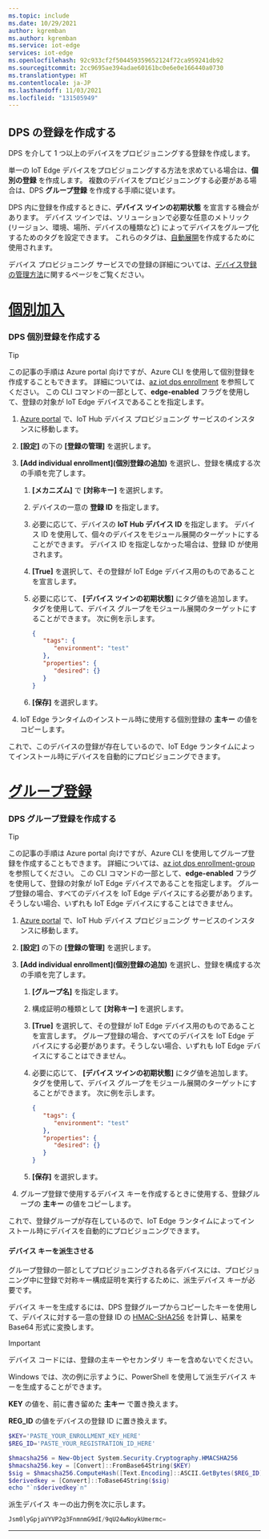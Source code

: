 ```yaml
---
ms.topic: include
ms.date: 10/29/2021
author: kgremban
ms.author: kgremban
ms.service: iot-edge
services: iot-edge
ms.openlocfilehash: 92c933cf2f504459359652124f72ca959241db92
ms.sourcegitcommit: 2cc9695ae394adae60161bc0e6e0e166440a0730
ms.translationtype: HT
ms.contentlocale: ja-JP
ms.lasthandoff: 11/03/2021
ms.locfileid: "131505949"
---
```

## <a name="create-a-dps-enrollment"></a>DPS の登録を作成する

DPS を介して 1 つ以上のデバイスをプロビジョニングする登録を作成します。

単一の IoT Edge デバイスをプロビジョニングする方法を求めている場合は、**個別の登録** を作成します。 複数のデバイスをプロビジョニングする必要がある場合は、DPS **グループ登録** を作成する手順に従います。

DPS 内に登録を作成するときに、**デバイス ツインの初期状態** を宣言する機会があります。 デバイス ツインでは、ソリューションで必要な任意のメトリック (リージョン、環境、場所、デバイスの種類など) によってデバイスをグループ化するためのタグを設定できます。 これらのタグは、[自動展開](../articles/iot-edge/how-to-deploy-at-scale.md)を作成するために使用されます。

デバイス プロビジョニング サービスでの登録の詳細については、[デバイス登録の管理方法](../articles/iot-dps/how-to-manage-enrollments.md)に関するページをご覧ください。

# <a name="individual-enrollment"></a>[個別加入](#tab/individual-enrollment)

### <a name="create-a-dps-individual-enrollment"></a>DPS 個別登録を作成する

> [!TIP]
> この記事の手順は Azure portal 向けですが、Azure CLI を使用して個別登録を作成することもできます。 詳細については、[az iot dps enrollment](/cli/azure/iot/dps/enrollment) を参照してください。 この CLI コマンドの一部として、**edge-enabled** フラグを使用して、登録の対象が IoT Edge デバイスであることを指定します。

1. [Azure portal](https://portal.azure.com) で、IoT Hub デバイス プロビジョニング サービスのインスタンスに移動します。

1. **[設定]** の下の **[登録の管理]** を選択します。

1. **[Add individual enrollment]\(個別登録の追加\)** を選択し、登録を構成する次の手順を完了します。  

   1. **[メカニズム]** で **[対称キー]** を選択します。

   1. デバイスの一意の **登録 ID** を指定します。

   1. 必要に応じて、デバイスの **IoT Hub デバイス ID** を指定します。 デバイス ID を使用して、個々のデバイスをモジュール展開のターゲットにすることができます。 デバイス ID を指定しなかった場合は、登録 ID が使用されます。

   1. **[True]** を選択して、その登録が IoT Edge デバイス用のものであることを宣言します。

   1. 必要に応じて、 **[デバイス ツインの初期状態]** にタグ値を追加します。 タグを使用して、デバイス グループをモジュール展開のターゲットにすることができます。 次に例を示します。

      ```json
      {
         "tags": {
            "environment": "test"
         },
         "properties": {
            "desired": {}
         }
      }
      ```

   1. **[保存]** を選択します。

1. IoT Edge ランタイムのインストール時に使用する個別登録の **主キー** の値をコピーします。

これで、このデバイスの登録が存在しているので、IoT Edge ランタイムによってインストール時にデバイスを自動的にプロビジョニングできます。

# <a name="group-enrollment"></a>[グループ登録](#tab/group-enrollment)

### <a name="create-a-dps-group-enrollment"></a>DPS グループ登録を作成する

> [!TIP]
> この記事の手順は Azure portal 向けですが、Azure CLI を使用してグループ登録を作成することもできます。 詳細については、[az iot dps enrollment-group](/cli/azure/iot/dps/enrollment-group) を参照してください。 この CLI コマンドの一部として、**edge-enabled** フラグを使用して、登録の対象が IoT Edge デバイスであることを指定します。 グループ登録の場合、すべてのデバイスを IoT Edge デバイスにする必要があります。そうしない場合、いずれも IoT Edge デバイスにすることはできません。

1. [Azure portal](https://portal.azure.com) で、IoT Hub デバイス プロビジョニング サービスのインスタンスに移動します。

1. **[設定]** の下の **[登録の管理]** を選択します。

1. **[Add individual enrollment]\(個別登録の追加\)** を選択し、登録を構成する次の手順を完了します。  

   1. **[グループ名]** を指定します。

   1. 構成証明の種類として **[対称キー]** を選択します。

   1. **[True]** を選択して、その登録が IoT Edge デバイス用のものであることを宣言します。 グループ登録の場合、すべてのデバイスを IoT Edge デバイスにする必要があります。そうしない場合、いずれも IoT Edge デバイスにすることはできません。

   1. 必要に応じて、 **[デバイス ツインの初期状態]** にタグ値を追加します。 タグを使用して、デバイス グループをモジュール展開のターゲットにすることができます。 次に例を示します。

      ```json
      {
         "tags": {
            "environment": "test"
         },
         "properties": {
            "desired": {}
         }
      }
      ```

   1. **[保存]** を選択します。

1. グループ登録で使用するデバイス キーを作成するときに使用する、登録グループの **主キー** の値をコピーします。

これで、登録グループが存在しているので、IoT Edge ランタイムによってインストール時にデバイスを自動的にプロビジョニングできます。

#### <a name="derive-a-device-key"></a>デバイス キーを派生させる

グループ登録の一部としてプロビジョニングされる各デバイスには、プロビジョニング中に登録で対称キー構成証明を実行するために、派生デバイス キーが必要です。

デバイス キーを生成するには、DPS 登録グループからコピーしたキーを使用して、デバイスに対する一意の登録 ID の [HMAC-SHA256](https://wikipedia.org/wiki/HMAC) を計算し、結果を Base64 形式に変換します。

> [!IMPORTANT]
> デバイス コードには、登録の主キーやセカンダリ キーを含めないでください。

Windows では、次の例に示すように、PowerShell を使用して派生デバイス キーを生成することができます。

**KEY** の値を、前に書き留めた **主キー** で置き換えます。

**REG_ID** の値をデバイスの登録 ID に置き換えます。

```powershell
$KEY='PASTE_YOUR_ENROLLMENT_KEY_HERE'
$REG_ID='PASTE_YOUR_REGISTRATION_ID_HERE'

$hmacsha256 = New-Object System.Security.Cryptography.HMACSHA256
$hmacsha256.key = [Convert]::FromBase64String($KEY)
$sig = $hmacsha256.ComputeHash([Text.Encoding]::ASCII.GetBytes($REG_ID))
$derivedkey = [Convert]::ToBase64String($sig)
echo "`n$derivedkey`n"
```

派生デバイス キーの出力例を次に示します。

```powershell
Jsm0lyGpjaVYVP2g3FnmnmG9dI/9qU24wNoykUmermc=
```

---
